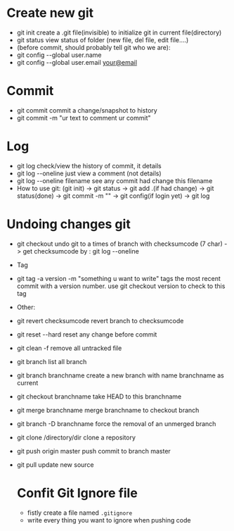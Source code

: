 # Create new git
- git init create a .git file(invisible) to initialize git in current file(directory)
- git status view status of folder (new file, del file, edit file....)
- (before commit, should probably tell git who we are):
- git config --global user.name <yourname>
- git config --global user.email <your@email>

# Commit
- git commit commit a change/snapshot to history
- git commit -m "ur text to comment ur commit"

# Log
- git log check/view the history of commit, it details
- git log --oneline just view a comment (not details)
- git log --oneline filename see any commit had change this filename
- How to use git: (git init) -> git status -> git add .(if had change) -> git status(done) -> git commit -m "" -> git config(if login yet) -> git log

# Undoing changes git
- git checkout <checksumcode> undo git to a times of branch with checksumcode (7 char) -> get checksumcode by : git log --oneline
- Tag
- git tag -a version -m "something u want to write" tags the most recent commit with a version number. use git checkout version to check to this tag
- Other:
- git revert checksumcode revert branch to checksumcode
- git reset --hard reset any change before commit
- git clean -f remove all untracked file
- git branch list all branch
- git branch branchname create a new branch with name branchname as current
- git checkout branchname take HEAD to this branchname
- git merge branchname merge branchname to checkout branch
- git branch -D branchname force the removal of an unmerged branch
- git clone /directory/dir clone a repository
- git push origin master push commit to branch master
- git pull update new source
  
  # Confit Git Ignore file
  - fistly create a file named `.gitignore`
  - write every thing you want to ignore when pushing code 
  
